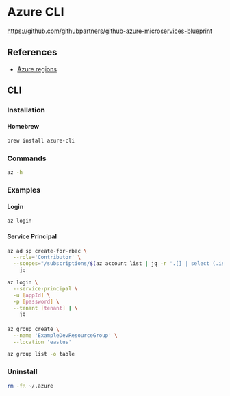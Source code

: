 # Azure CLI

https://github.com/githubpartners/github-azure-microservices-blueprint

## References

- [Azure regions](https://azure.microsoft.com/en-us/global-infrastructure/regions/)

## CLI

### Installation

#### Homebrew

```sh
brew install azure-cli
```

### Commands

```sh
az -h
```

### Examples

#### Login

```sh
az login
```

#### Service Principal

```sh
az ad sp create-for-rbac \
  --role='Contributor' \
  --scopes="/subscriptions/$(az account list | jq -r '.[] | select (.isDefault == true).id')" | \
    jq
```

```sh
az login \
  --service-principal \
  -u [appId] \
  -p [password] \
  --tenant [tenant] | \
    jq
```

####

```sh
az group create \
  --name 'ExampleDevResourceGroup' \
  --location 'eastus'
```

```sh
az group list -o table
```

### Uninstall

```sh
rm -fR ~/.azure
```
